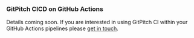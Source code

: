 ### GitPitch CICD on GitHub Actions

Details coming soon. If you are interested in using GitPitch CI within
your GitHub Actions pipelines please [get in touch](mailto:support@gitpitch.com).


